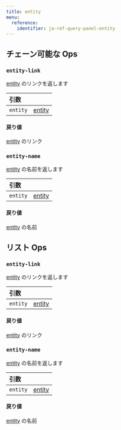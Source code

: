 ```yaml
---
title: entity
menu:
  reference:
    identifier: ja-ref-query-panel-entity
---
```


## チェーン可能な Ops
<h3 id="entity-link"><code>entity-link</code></h3>

[entity](entity.md) のリンクを返します

| 引数 |  |
| :--- | :--- |
| `entity` | [entity](entity.md) |

#### 戻り値
[entity](entity.md) のリンク

<h3 id="entity-name"><code>entity-name</code></h3>

[entity](entity.md) の名前を返します

| 引数 |  |
| :--- | :--- |
| `entity` | [entity](entity.md) |

#### 戻り値
[entity](entity.md) の名前


## リスト Ops
<h3 id="entity-link"><code>entity-link</code></h3>

[entity](entity.md) のリンクを返します

| 引数 |  |
| :--- | :--- |
| `entity` | [entity](entity.md) |

#### 戻り値
[entity](entity.md) のリンク

<h3 id="entity-name"><code>entity-name</code></h3>

[entity](entity.md) の名前を返します

| 引数 |  |
| :--- | :--- |
| `entity` | [entity](entity.md) |

#### 戻り値
[entity](entity.md) の名前